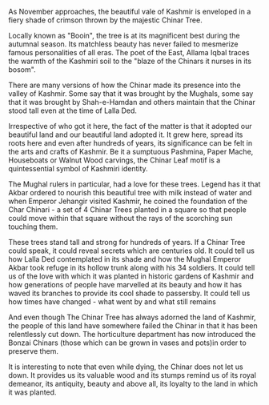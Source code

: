 As November approaches, the beautiful vale of Kashmir is enveloped in a fiery shade of crimson thrown by the majestic Chinar Tree.

Locally known as "Booin",  the tree is at its magnificent best during the autumnal season. Its matchless beauty has never failed to mesmerize famous personalities of all eras. The poet of the East, Allama Iqbal traces the warmth of the Kashmiri soil to the "blaze of the Chinars it nurses in its bosom".

There are many versions of how the Chinar made its presence into the valley of Kashmir. Some say that it was brought by the Mughals, some say that it was brought by Shah-e-Hamdan and others maintain that the Chinar stood tall even at the time of Lalla Ded.

Irrespective of who got it here, the fact of the matter is that it adopted our beautiful land and our beautiful land adopted it. It grew here, spread its roots here and even after hundreds of years, its significance can be felt in the arts and crafts of Kashmir. Be it a sumptuous Pashmina, Paper Mache, Houseboats or Walnut Wood carvings, the Chinar Leaf motif is a quintessential symbol of Kashmiri identity.

The Mughal rulers in particular, had a love for these trees. Legend has it that Akbar ordered to nourish this beautiful tree with milk instead of water and when Emperor Jehangir visited Kashmir, he coined the foundation of the Char Chinari - a set of 4 Chinar Trees planted in a square so that people could move within that square without the rays of the scorching sun touching them.



These trees stand tall and strong for hundreds of years. If a Chinar Tree could speak, it could reveal secrets which are centuries old. It could tell us how Lalla Ded contemplated in its shade and how the Mughal Emperor Akbar took refuge in its hollow trunk along with his 34 soldiers. It could tell us of the love with which it was planted in historic gardens of Kashmir and how generations of people have marvelled at its beauty and how it has waved its branches to provide its cool shade to passersby. It could tell us how times have changed - what went by and what still remains

And even though The Chinar Tree has always adorned the land of Kashmir, the people of this land have somewhere failed the Chinar in that it has been relentlessly cut down. The horticulture department has now introduced the Bonzai Chinars (those which can be grown in vases and pots)in order to preserve them.

It is interesting to note that even while dying, the Chinar does not let us down. It provides us its valuable wood and its stumps remind us of its royal demeanor, its antiquity, beauty and above all, its loyalty to the land in which it was planted.



